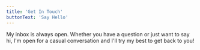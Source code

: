 ```yaml
---
title: 'Get In Touch'
buttonText: 'Say Hello'
---
```


My inbox is always open. Whether you have a question or just want to say hi, I'm open for a casual conversation and I'll try my best to get back to you!
